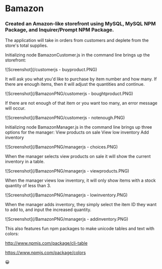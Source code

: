 # Bamazon

### Created an Amazon-like storefront using MySQL, MySQL NPM Package, and Inquirer/Prompt NPM Package.

The application will take in orders from customers and deplete from the store's total supplies.


Initializing node BamazonCustomer.js in the command line brings up the storefront:

![Screenshot](/customerjs - buyproduct.PNG)

It will ask you what you'd like to purchase by item number and how many.
If there are enough items, then it will adjust the quantities and continue.

![Screenshot](/BamazonPNG/customerjs - boughtproduct.PNG)

If there are not enough of that item or you want too many, an error message will occur.

![Screenshot](/BamazonPNG/customerjs - notenough.PNG)

Initializing node BamazonManager.js in the command line brings up three options for the manager:
    View products on sale
    View low inventory
    Add inventory

![Screenshot](/BamazonPNG/managerjs - choices.PNG)

When the manager selects view products on sale it will show the current inventory in a table.

![Screenshot](/BamazonPNG/managerjs - viewproducts.PNG)

When the manager views low inventory, it will only show items with a stock quantity of less than 3.

![Screenshot](/BamazonPNG/managerjs - lowinventory.PNG)

When the manager adds inventory, they simply select the item ID they want to add to, and input the increased quantity.

![Screenshot](/BamazonPNG/managerjs - addinventory.PNG)


This also features fun npm packages to make unicode tables and text with colors:

http://www.npmjs.com/package/cli-table

https://www.npmjs.com/package/colors


:grinning: